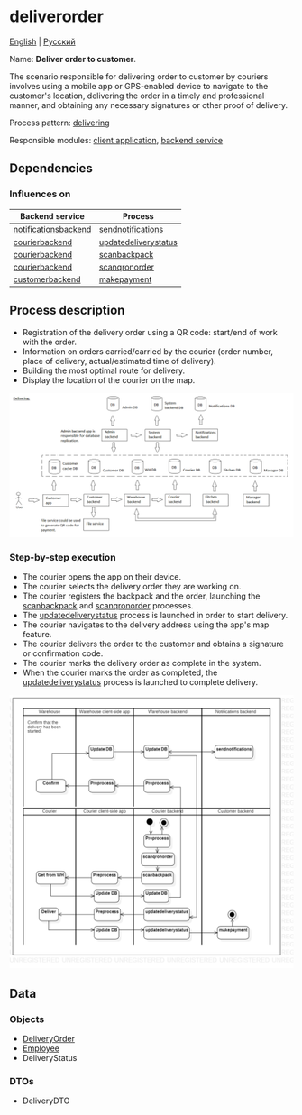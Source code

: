 # deliverorder

[English](deliverorder.md) | [Русский](deliverorder.ru.md)

Name: **Deliver order to customer**.

The scenario responsible for delivering order to customer by couriers involves using a mobile app or GPS-enabled device to navigate to the customer's location, delivering the order in a timely and professional manner, and obtaining any necessary signatures or other proof of delivery.

Process pattern: [delivering](../../processpatterns/delivering.md)

Responsible modules: [client application](../../frontend/courierclient.md), [backend service](../../backend/courierbackend.md)

## Dependencies

### Influences on

| Backend service | Process |
| --- | ---- |
| [notificationsbackend](../../backend/notificationsbackend.md) | [sendnotifications](../notificationsbackend/sendnotifications.md) |
| [courierbackend](../../backend/courierbackend.md) | [updatedeliverystatus](../courier/updatedeliverystatus.md) |
| [courierbackend](../../backend/courierbackend.md) | [scanbackpack](../courier/scanbackpack.md) |
| [courierbackend](../../backend/courierbackend.md) | [scanqronorder](../courier/scanqronorder.md) |
| [customerbackend](../../backend/customerbackend.md) | [makepayment](../customer/makepayment.md) |

## Process description

- Registration of the delivery order using a QR code: start/end of work with the order.
- Information on orders carried/carried by the courier (order number, place of delivery, actual/estimated time of delivery).
- Building the most optimal route for delivery.
- Display the location of the courier on the map.

![delivering_overall](../../img/delivering_overall.png)

### Step-by-step execution

- The courier opens the app on their device.
- The courier selects the delivery order they are working on.
- The courier registers the backpack and the order, launching the [scanbackpack](scanbackpack.md) and [scanqronorder](scanqronorder.md) processes.
- The [updatedeliverystatus](../courier/updatedeliverystatus.md) process is launched in order to start delivery.
- The courier navigates to the delivery address using the app's map feature.
- The courier delivers the order to the customer and obtains a signature or confirmation code.
- The courier marks the delivery order as complete in the system.
- When the courier marks the order as completed, the [updatedeliverystatus](../courier/updatedeliverystatus.md) process is launched to complete delivery.

![courier.deliverorder](../../img/activitydiagrams/courier.deliverorder.png)

## Data

### Objects

- [DeliveryOrder](https://github.com/alexeysp11/workflow-lib/blob/main/src/Models/Business/BusinessDocuments/DeliveryOrder.cs)
- [Employee](https://github.com/alexeysp11/workflow-lib/blob/main/src/Models/Business/InformationSystem/Employee.cs)
- DeliveryStatus

### DTOs

- DeliveryDTO
